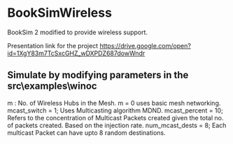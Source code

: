 


# BookSimWireless
BookSim 2 modified to provide wireless support.


Presentation link for the project
https://drive.google.com/open?id=1XgY83m7TcSxcGHZ_wDXPDZ687dowWndr

## Simulate by modifying parameters in the src\examples\winoc
m : No. of Wireless Hubs in the Mesh. m = 0 uses basic mesh networking.
mcast_switch = 1; Uses Multicasting algorithm MDND. 
mcast_percent = 10; Refers to the concentration of Multicast Packets created given the total no. of packets created. 
Based on the injection rate.
num_mcast_dests = 8; Each multicast Packet can have upto 8 random destinations.
